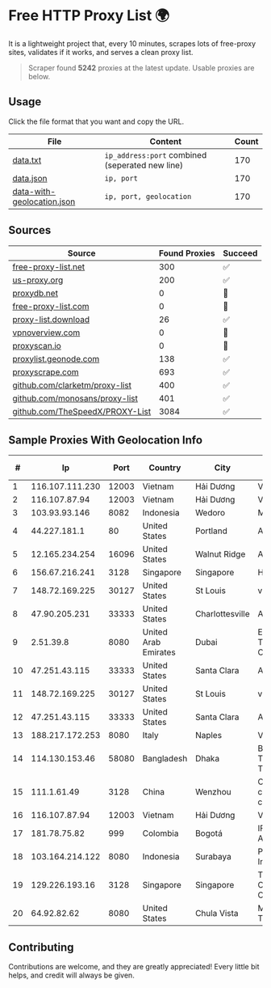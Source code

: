
# Free HTTP Proxy List 🌍

It is a lightweight project that, every 10 minutes, scrapes lots of free-proxy sites, validates if it works, and serves a clean proxy list.


> Scraper found **5242** proxies at the latest update. Usable proxies are below.

## Usage

Click the file format that you want and copy the URL.


|File|Content|Count|
|----|-------|-----|
|[data.txt](https://raw.githubusercontent.com/themiralay/Proxy-List-World/master/data.txt)|`ip_address:port` combined (seperated new line)|170|
|[data.json](https://raw.githubusercontent.com/themiralay/Proxy-List-World/master/data.json)|`ip, port`|170|
|[data-with-geolocation.json](https://raw.githubusercontent.com/themiralay/Proxy-List-World/master/data-with-geolocation.json)|`ip, port, geolocation`|170|

## Sources

|Source|Found Proxies|Succeed|
|------|-------------|-------|
|[free-proxy-list.net](https://free-proxy-list.net)|300|✅|
|[us-proxy.org](https://www.us-proxy.org)|200|✅|
|[proxydb.net](http://proxydb.net)|0|🚫|
|[free-proxy-list.com](https://free-proxy-list.com/?page=&port=&type%5B%5D=http&type%5B%5D=https&up_time=0&search=Search)|0|🚫|
|[proxy-list.download](https://www.proxy-list.download/HTTP)|26|✅|
|[vpnoverview.com](https://vpnoverview.com/privacy/anonymous-browsing/free-proxy-servers)|0|🚫|
|[proxyscan.io](https://www.proxyscan.io)|0|🚫|
|[proxylist.geonode.com](https://proxylist.geonode.com/api/proxy-list?limit=300&page=1&sort_by=lastChecked&sort_type=desc&protocols=http,https)|138|✅|
|[proxyscrape.com](https://api.proxyscrape.com/v2/?request=displayproxies&protocol=http&timeout=10000&country=all&ssl=all&anonymity=all)|693|✅|
|[github.com/clarketm/proxy-list](https://raw.githubusercontent.com/clarketm/proxy-list/master/proxy-list-raw.txt)|400|✅|
|[github.com/monosans/proxy-list](https://raw.githubusercontent.com/monosans/proxy-list/main/proxies/http.txt)|401|✅|
|[github.com/TheSpeedX/PROXY-List](https://raw.githubusercontent.com/TheSpeedX/PROXY-List/master/http.txt)|3084|✅|


## Sample Proxies With Geolocation Info

|#|Ip|Port|Country|City|Internet Service Provider|
|-|--|----|-------|----|-------------------------|
|1|116.107.111.230|12003|Vietnam|Hải Dương|Viettel Corporation|
|2|116.107.87.94|12003|Vietnam|Hải Dương|Viettel Corporation|
|3|103.93.93.146|8082|Indonesia|Wedoro|MYRISE|
|4|44.227.181.1|80|United States|Portland|Amazon.com, Inc.|
|5|12.165.234.254|16096|United States|Walnut Ridge|AT&T Services, Inc.|
|6|156.67.216.241|3128|Singapore|Singapore|HOSTINGER SG|
|7|148.72.169.225|30127|United States|St Louis|velia.net|
|8|47.90.205.231|33333|United States|Charlottesville|Alibaba.com LLC|
|9|2.51.39.8|8080|United Arab Emirates|Dubai|Emirates Telecommunications Corporation|
|10|47.251.43.115|33333|United States|Santa Clara|Alibaba Cloud LLC|
|11|148.72.169.225|30127|United States|St Louis|velia.net|
|12|47.251.43.115|33333|United States|Santa Clara|Alibaba Cloud LLC|
|13|188.217.172.253|8080|Italy|Naples|VODAFONE|
|14|114.130.153.46|58080|Bangladesh|Dhaka|Bangladesh Telegraph & Telephone Board|
|15|111.1.61.49|3128|China|Wenzhou|China Mobile communications corporation|
|16|116.107.87.94|12003|Vietnam|Hải Dương|Viettel Corporation|
|17|181.78.75.82|999|Colombia|Bogotá|IFX Networks Argentina S.R.L|
|18|103.164.214.122|8080|Indonesia|Surabaya|PT iForte Global Internet|
|19|129.226.193.16|3128|Singapore|Singapore|Tencent Cloud Computing (Beijing) Co|
|20|64.92.82.62|8080|United States|Chula Vista|Momentum Telecom, Inc.|



## Contributing

Contributions are welcome, and they are greatly appreciated! Every
little bit helps, and credit will always be given.


